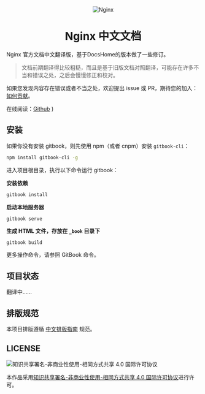 <div align="center">
    <img src="https://nginx.org/nginx.png" alt="Nginx">
    <h1>Nginx 中文文档</h1>
</div>

Nginx 官方文档中文翻译版，基于DocsHome的版本做了一些修订。

> 文档前期翻译得比较粗糙，而且是基于旧版文档对照翻译，可能存在许多不当和错误之处，之后会慢慢修正和校对。

如果您发现内容存在错误或者不当之处，欢迎提出 issue 或 PR，期待您的加入：[如何贡献](CONTRIBUTING.md)。

在线阅读：[Github](https://github.com/engine-y/nginx-docs/blob/master/SUMMARY.md) )

## 安装

如果你没有安装 gitbook，则先使用 npm（或者 cnpm）安装 `gitbook-cli`：

```bash
npm install gitbook-cli -g
```

进入项目根目录，执行以下命令运行 gitbook：

**安装依赖**

```bash
gitbook install
```

**启动本地服务器**

```bash
gitbook serve
```

**生成 HTML 文件，存放在 `_book` 目录下**

```
gitbook build
```

更多操作命令，请参照 GitBook 命令。

## 项目状态

翻译中……

## 排版规范

本项目排版遵循 [中文排版指南](https://github.com/mzlogin/chinese-copywriting-guidelines) 规范。

## LICENSE

![知识共享署名-非商业性使用-相同方式共享 4.0 国际许可协议](https://i.creativecommons.org/l/by-nc-sa/4.0/88x31.png)

本作品采用[知识共享署名-非商业性使用-相同方式共享 4.0 国际许可协议](http://creativecommons.org/licenses/by-nc-sa/4.0/)进行许可。
